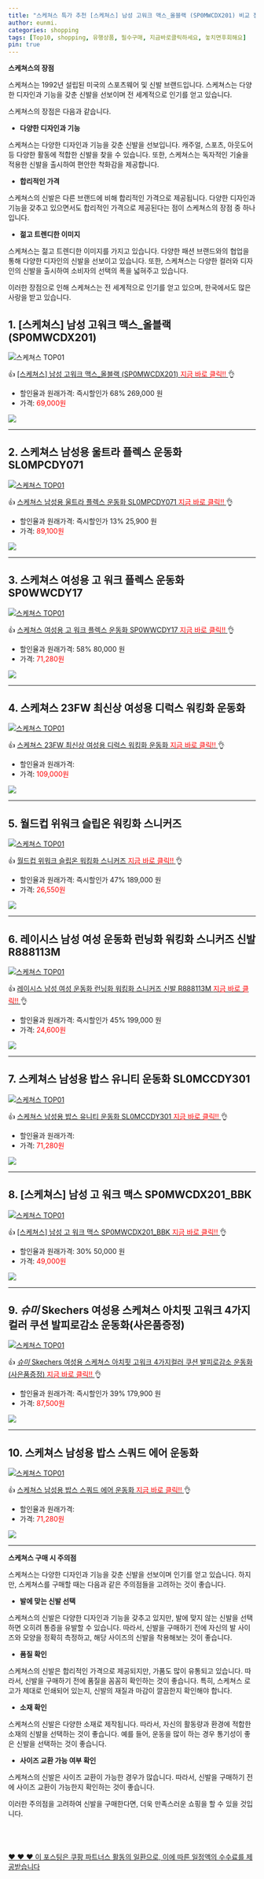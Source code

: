 ```yaml
---
title: "스케쳐스 특가 추천 [스케쳐스] 남성 고워크 맥스_올블랙 (SP0MWCDX201) 비교 장점"
author: eunmi.
categories: shopping
tags: [Top10, shopping, 유행상품, 필수구매, 지금바로클릭하세요, 놓치면후회해요]
pin: true
---
```

**스케쳐스의 장점**

스케쳐스는 1992년 설립된 미국의 스포츠웨어 및 신발 브랜드입니다. 스케쳐스는 다양한 디자인과 기능을 갖춘 신발을 선보이며 전 세계적으로 인기를 얻고 있습니다.

스케쳐스의 장점은 다음과 같습니다.

* **다양한 디자인과 기능**

스케쳐스는 다양한 디자인과 기능을 갖춘 신발을 선보입니다. 캐주얼, 스포츠, 아웃도어 등 다양한 활동에 적합한 신발을 찾을 수 있습니다. 또한, 스케쳐스는 독자적인 기술을 적용한 신발을 출시하여 편안한 착화감을 제공합니다.

* **합리적인 가격**

스케쳐스의 신발은 다른 브랜드에 비해 합리적인 가격으로 제공됩니다. 다양한 디자인과 기능을 갖추고 있으면서도 합리적인 가격으로 제공된다는 점이 스케쳐스의 장점 중 하나입니다.

* **젊고 트렌디한 이미지**

스케쳐스는 젊고 트렌디한 이미지를 가지고 있습니다. 다양한 패션 브랜드와의 협업을 통해 다양한 디자인의 신발을 선보이고 있습니다. 또한, 스케쳐스는 다양한 컬러와 디자인의 신발을 출시하여 소비자의 선택의 폭을 넓혀주고 있습니다.

이러한 장점으로 인해 스케쳐스는 전 세계적으로 인기를 얻고 있으며, 한국에서도 많은 사랑을 받고 있습니다.

   

## 1. [스케쳐스] 남성 고워크 맥스_올블랙 (SP0MWCDX201)

![스케쳐스 TOP01](https://thumbnail7.coupangcdn.com/thumbnails/remote/230x230ex/image/vendor_inventory/e426/824d7949c158f3c7680377686e71f8d855bda209b2655f59322528c04881.JPG)


👍 [[스케쳐스] 남성 고워크 맥스_올블랙 (SP0MWCDX201) <font color=red> 지금 바로 클릭!! </font> ](https://link.coupang.com/re/AFFSDP?lptag=AF3617701&subid=GithubCoopas&pageKey=7186420283&traceid=V0-153&itemId=18134832720&vendorItemId=85285458611) 👌 


- 할인율과 원래가격: 즉시할인가 68%  269,000   원
- 가격: <span style='color:red'>69,000원</span>

[![](/discount_price.png)](https://link.coupang.com/re/AFFSDP?lptag=AF3617701&subid=GithubCoopas&pageKey=7186420283&traceid=V0-153&itemId=18134832720&vendorItemId=85285458611)

---


   

## 2. 스케쳐스 남성용 울트라 플렉스 운동화 SL0MPCDY071

[![스케쳐스 TOP01](https://thumbnail9.coupangcdn.com/thumbnails/remote/230x230ex/image/retail/images/2023/08/08/10/3/8bc39eb7-c43b-444c-9375-c07eeb53a2b1.jpg)](https://link.coupang.com/re/AFFSDP?lptag=AF3617701&subid=GithubCoopas&pageKey=7517938860&traceid=V0-153&itemId=19712221200&vendorItemId=86816559391)


👍 [스케쳐스 남성용 울트라 플렉스 운동화 SL0MPCDY071 <font color=red> 지금 바로 클릭!! </font> ](https://link.coupang.com/re/AFFSDP?lptag=AF3617701&subid=GithubCoopas&pageKey=7517938860&traceid=V0-153&itemId=19712221200&vendorItemId=86816559391) 👌 


- 할인율과 원래가격: 즉시할인가 13%  25,900   원
- 가격: <span style='color:red'>89,100원</span>

[![](/discount_price.png)](https://link.coupang.com/re/AFFSDP?lptag=AF3617701&subid=GithubCoopas&pageKey=7517938860&traceid=V0-153&itemId=19712221200&vendorItemId=86816559391)

---


   

## 3. 스케쳐스 여성용 고 워크 플렉스 운동화 SP0WWCDY17

[![스케쳐스 TOP01](https://thumbnail6.coupangcdn.com/thumbnails/remote/230x230ex/image/retail/images/2023/08/08/10/6/db37d1f5-532a-4453-84ad-32d16782f21f.jpg)](https://link.coupang.com/re/AFFSDP?lptag=AF3617701&subid=GithubCoopas&pageKey=7517939018&traceid=V0-153&itemId=19712221878&vendorItemId=86816559846)


👍 [스케쳐스 여성용 고 워크 플렉스 운동화 SP0WWCDY17 <font color=red> 지금 바로 클릭!! </font> ](https://link.coupang.com/re/AFFSDP?lptag=AF3617701&subid=GithubCoopas&pageKey=7517939018&traceid=V0-153&itemId=19712221878&vendorItemId=86816559846) 👌 


- 할인율과 원래가격: 58%  80,000   원
- 가격: <span style='color:red'>71,280원</span>

[![](/discount_price.png)](https://link.coupang.com/re/AFFSDP?lptag=AF3617701&subid=GithubCoopas&pageKey=7517939018&traceid=V0-153&itemId=19712221878&vendorItemId=86816559846)

---


   

## 4. 스케쳐스 23FW 최신상 여성용 디럭스 워킹화 운동화

[![스케쳐스 TOP01](https://thumbnail8.coupangcdn.com/thumbnails/remote/230x230ex/image/vendor_inventory/3f1f/3cd2244b44e162a57f4f7c3fb816155318484956c62ec476c187a67c5c17.jpg)](https://link.coupang.com/re/AFFSDP?lptag=AF3617701&subid=GithubCoopas&pageKey=7526520171&traceid=V0-153&itemId=19752091200&vendorItemId=86855576641)


👍 [스케쳐스 23FW 최신상 여성용 디럭스 워킹화 운동화 <font color=red> 지금 바로 클릭!! </font> ](https://link.coupang.com/re/AFFSDP?lptag=AF3617701&subid=GithubCoopas&pageKey=7526520171&traceid=V0-153&itemId=19752091200&vendorItemId=86855576641) 👌 


- 할인율과 원래가격: 
- 가격: <span style='color:red'>109,000원</span>

[![](/discount_price.png)](https://link.coupang.com/re/AFFSDP?lptag=AF3617701&subid=GithubCoopas&pageKey=7526520171&traceid=V0-153&itemId=19752091200&vendorItemId=86855576641)

---


   

## 5. 월드컵 위워크 슬립온 워킹화 스니커즈

[![스케쳐스 TOP01](https://thumbnail7.coupangcdn.com/thumbnails/remote/230x230ex/image/retail/images/4820303626228748-d2a9fd01-9219-48b6-95c4-bccd4f8a639e.jpg)](https://link.coupang.com/re/AFFSDP?lptag=AF3617701&subid=GithubCoopas&pageKey=7152551901&traceid=V0-153&itemId=17984732838&vendorItemId=85141444970)


👍 [월드컵 위워크 슬립온 워킹화 스니커즈 <font color=red> 지금 바로 클릭!! </font> ](https://link.coupang.com/re/AFFSDP?lptag=AF3617701&subid=GithubCoopas&pageKey=7152551901&traceid=V0-153&itemId=17984732838&vendorItemId=85141444970) 👌 


- 할인율과 원래가격: 즉시할인가 47%  189,000   원
- 가격: <span style='color:red'>26,550원</span>

[![](/discount_price.png)](https://link.coupang.com/re/AFFSDP?lptag=AF3617701&subid=GithubCoopas&pageKey=7152551901&traceid=V0-153&itemId=17984732838&vendorItemId=85141444970)

---


   

## 6. 레이시스 남성 여성 운동화 런닝화 워킹화 스니커즈 신발 R888113M

[![스케쳐스 TOP01](https://thumbnail10.coupangcdn.com/thumbnails/remote/230x230ex/image/vendor_inventory/b152/10aeaa2e6103f98cae206e19bb17311110260bce00baa365b28f2e0a1bf6.jpg)](https://link.coupang.com/re/AFFSDP?lptag=AF3617701&subid=GithubCoopas&pageKey=6729424979&traceid=V0-153&itemId=15675132841&vendorItemId=82890608316)


👍 [레이시스 남성 여성 운동화 런닝화 워킹화 스니커즈 신발 R888113M <font color=red> 지금 바로 클릭!! </font> ](https://link.coupang.com/re/AFFSDP?lptag=AF3617701&subid=GithubCoopas&pageKey=6729424979&traceid=V0-153&itemId=15675132841&vendorItemId=82890608316) 👌 


- 할인율과 원래가격: 즉시할인가 45%  199,000   원
- 가격: <span style='color:red'>24,600원</span>

[![](/discount_price.png)](https://link.coupang.com/re/AFFSDP?lptag=AF3617701&subid=GithubCoopas&pageKey=6729424979&traceid=V0-153&itemId=15675132841&vendorItemId=82890608316)

---


   

## 7. 스케쳐스 남성용 밥스 유니티 운동화 SL0MCCDY301

[![스케쳐스 TOP01](https://thumbnail8.coupangcdn.com/thumbnails/remote/230x230ex/image/retail/images/2023/08/08/10/7/db3d13b4-70a1-4309-8c58-45c02979e1bd.jpg)](https://link.coupang.com/re/AFFSDP?lptag=AF3617701&subid=GithubCoopas&pageKey=7517938783&traceid=V0-153&itemId=19712220957&vendorItemId=86816559105)


👍 [스케쳐스 남성용 밥스 유니티 운동화 SL0MCCDY301 <font color=red> 지금 바로 클릭!! </font> ](https://link.coupang.com/re/AFFSDP?lptag=AF3617701&subid=GithubCoopas&pageKey=7517938783&traceid=V0-153&itemId=19712220957&vendorItemId=86816559105) 👌 


- 할인율과 원래가격: 
- 가격: <span style='color:red'>71,280원</span>

[![](/discount_price.png)](https://link.coupang.com/re/AFFSDP?lptag=AF3617701&subid=GithubCoopas&pageKey=7517938783&traceid=V0-153&itemId=19712220957&vendorItemId=86816559105)

---


   

## 8. [스케쳐스] 남성 고 워크 맥스 SP0MWCDX201_BBK

[![스케쳐스 TOP01](https://thumbnail10.coupangcdn.com/thumbnails/remote/230x230ex/image/vendor_inventory/cf88/d9d417ad0cd43ade4b153c8abebc47c1c1ab5d85915037617618c8e825b9.jpg)](https://link.coupang.com/re/AFFSDP?lptag=AF3617701&subid=GithubCoopas&pageKey=7188124688&traceid=V0-153&itemId=18142781677&vendorItemId=85293225344)


👍 [[스케쳐스] 남성 고 워크 맥스 SP0MWCDX201_BBK <font color=red> 지금 바로 클릭!! </font> ](https://link.coupang.com/re/AFFSDP?lptag=AF3617701&subid=GithubCoopas&pageKey=7188124688&traceid=V0-153&itemId=18142781677&vendorItemId=85293225344) 👌 


- 할인율과 원래가격: 30%  50,000   원
- 가격: <span style='color:red'>49,000원</span>

[![](/discount_price.png)](https://link.coupang.com/re/AFFSDP?lptag=AF3617701&subid=GithubCoopas&pageKey=7188124688&traceid=V0-153&itemId=18142781677&vendorItemId=85293225344)

---


   

## 9. *슈미* Skechers 여성용 스케쳐스 아치핏 고워크 4가지컬러 쿠션 발피로감소 운동화(사은품증정)

[![스케쳐스 TOP01](https://thumbnail7.coupangcdn.com/thumbnails/remote/230x230ex/image/vendor_inventory/e4f6/df3df527ca9cd2860ff08c10196376a18ec8b04c66f9543b27dddb503f32.jpg)](https://link.coupang.com/re/AFFSDP?lptag=AF3617701&subid=GithubCoopas&pageKey=7141127785&traceid=V0-153&itemId=18494270211&vendorItemId=87248021811)


👍 [*슈미* Skechers 여성용 스케쳐스 아치핏 고워크 4가지컬러 쿠션 발피로감소 운동화(사은품증정) <font color=red> 지금 바로 클릭!! </font> ](https://link.coupang.com/re/AFFSDP?lptag=AF3617701&subid=GithubCoopas&pageKey=7141127785&traceid=V0-153&itemId=18494270211&vendorItemId=87248021811) 👌 


- 할인율과 원래가격: 즉시할인가 39%  179,900   원
- 가격: <span style='color:red'>87,500원</span>

[![](/discount_price.png)](https://link.coupang.com/re/AFFSDP?lptag=AF3617701&subid=GithubCoopas&pageKey=7141127785&traceid=V0-153&itemId=18494270211&vendorItemId=87248021811)

---


   

## 10. 스케쳐스 남성용 밥스 스쿼드 에어 운동화

[![스케쳐스 TOP01](https://thumbnail10.coupangcdn.com/thumbnails/remote/230x230ex/image/rs_quotation_api/j6d6j5cr/4f3397bf65a44f57b4d2b4312177acad.jpg)](https://link.coupang.com/re/AFFSDP?lptag=AF3617701&subid=GithubCoopas&pageKey=7219269811&traceid=V0-153&itemId=18290265911&vendorItemId=85436008639)


👍 [스케쳐스 남성용 밥스 스쿼드 에어 운동화 <font color=red> 지금 바로 클릭!! </font> ](https://link.coupang.com/re/AFFSDP?lptag=AF3617701&subid=GithubCoopas&pageKey=7219269811&traceid=V0-153&itemId=18290265911&vendorItemId=85436008639) 👌 


- 할인율과 원래가격: 
- 가격: <span style='color:red'>71,280원</span>

[![](/discount_price.png)](https://link.coupang.com/re/AFFSDP?lptag=AF3617701&subid=GithubCoopas&pageKey=7219269811&traceid=V0-153&itemId=18290265911&vendorItemId=85436008639)

---
**스케쳐스 구매 시 주의점**

스케쳐스는 다양한 디자인과 기능을 갖춘 신발을 선보이며 인기를 얻고 있습니다. 하지만, 스케쳐스를 구매할 때는 다음과 같은 주의점들을 고려하는 것이 좋습니다.

* **발에 맞는 신발 선택**

스케쳐스의 신발은 다양한 디자인과 기능을 갖추고 있지만, 발에 맞지 않는 신발을 선택하면 오히려 통증을 유발할 수 있습니다. 따라서, 신발을 구매하기 전에 자신의 발 사이즈와 모양을 정확히 측정하고, 해당 사이즈의 신발을 착용해보는 것이 좋습니다.

* **품질 확인**

스케쳐스의 신발은 합리적인 가격으로 제공되지만, 가품도 많이 유통되고 있습니다. 따라서, 신발을 구매하기 전에 품질을 꼼꼼히 확인하는 것이 좋습니다. 특히, 스케쳐스 로고가 제대로 인쇄되어 있는지, 신발의 재질과 마감이 깔끔한지 확인해야 합니다.

* **소재 확인**

스케쳐스의 신발은 다양한 소재로 제작됩니다. 따라서, 자신의 활동량과 환경에 적합한 소재의 신발을 선택하는 것이 좋습니다. 예를 들어, 운동을 많이 하는 경우 통기성이 좋은 신발을 선택하는 것이 좋습니다.

* **사이즈 교환 가능 여부 확인**

스케쳐스의 신발은 사이즈 교환이 가능한 경우가 많습니다. 따라서, 신발을 구매하기 전에 사이즈 교환이 가능한지 확인하는 것이 좋습니다.

이러한 주의점을 고려하여 신발을 구매한다면, 더욱 만족스러운 쇼핑을 할 수 있을 것입니다.<br><br><br><br><br> [ ❤ ❤ ❤ 이 포스팅은 쿠팡 파트너스 활동의 일환으로, 이에 따른 일정액의 수수료를 제공받습니다](https://link.coupang.com/a/bcEFyh)